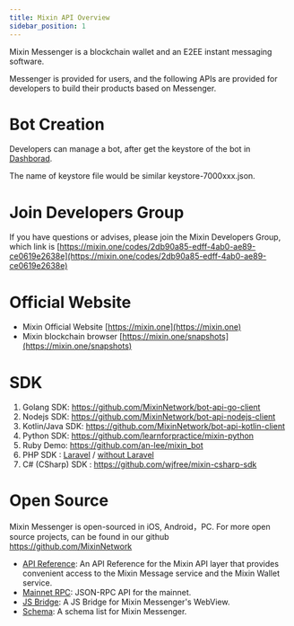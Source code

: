 ```yaml
---
title: Mixin API Overview
sidebar_position: 1
---
```


Mixin Messenger is a blockchain wallet and an E2EE instant messaging software. 

Messenger is provided for users, and the following APIs are provided for developers to build their products based on Messenger.

# Bot Creation

Developers can manage a bot, after get the keystore of the bot in [Dashborad](https://developers.mixin.one/dashboard).

The name of keystore file would be similar keystore-7000xxx.json.

# Join Developers Group

If you have questions or advises, please join the Mixin Developers Group, which link is
[https://mixin.one/codes/2db90a85-edff-4ab0-ae89-ce0619e2638e](https://mixin.one/codes/2db90a85-edff-4ab0-ae89-ce0619e2638e)

# Official Website

* Mixin Official Website [https://mixin.one](https://mixin.one)
* Mixin blockchain browser [https://mixin.one/snapshots](https://mixin.one/snapshots)

# SDK

1. Golang SDK: <https://github.com/MixinNetwork/bot-api-go-client>
2. Nodejs SDK: <https://github.com/MixinNetwork/bot-api-nodejs-client>
3. Kotlin/Java SDK: <https://github.com/MixinNetwork/bot-api-kotlin-client>
4. Python SDK: <https://github.com/learnforpractice/mixin-python>
5. Ruby Demo: <https://github.com/an-lee/mixin_bot>
6. PHP SDK : [Laravel](https://github.com/ExinOne/laravel-mixin-sdk) / [without Laravel](https://github.com/ExinOne/mixin-sdk-php)
7. C# (CSharp) SDK : <https://github.com/wjfree/mixin-csharp-sdk>

# Open Source

Mixin Messenger is open-sourced in iOS, Android，PC. For more open source projects, can be found in our github <https://github.com/MixinNetwork>

- [API Reference](./api/guide): An API Reference for the Mixin API layer that provides convenient access to the Mixin Message service and the Mixin Wallet service.
- [Mainnet RPC](./mainnet-rpc): JSON-RPC API for the mainnet.
- [JS Bridge](./js-bridge): A JS Bridge for Mixin Messenger's WebView.
- [Schema](./schema): A schema list for Mixin Messenger.
